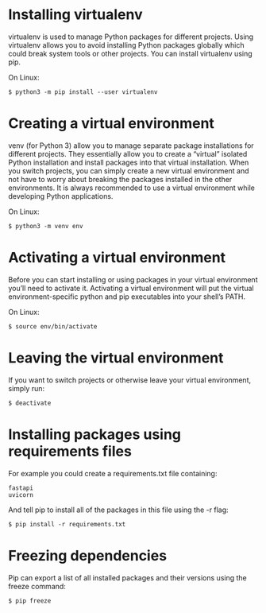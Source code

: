 <h1>Installing virtualenv</h1>

<p>virtualenv is used to manage Python packages for different projects.
Using virtualenv allows you to avoid installing Python packages globally
which could break system tools or other projects. You can install virtualenv
using pip.</p>

<p>On Linux:</p>

```
$ python3 -m pip install --user virtualenv
```

<h1>Creating a virtual environment</h1>
<p>venv (for Python 3) allow you to manage separate package installations for different projects. They essentially allow you to create a “virtual” isolated Python installation and install packages into that virtual installation. When you switch projects, you can simply create a new virtual environment and not have to worry about breaking the packages installed in the other environments. It is always recommended to use a virtual environment while developing Python applications.</p>

<p>On Linux:</p>

```
$ python3 -m venv env
```

<h1>Activating a virtual environment</h1>

<p>Before you can start installing or using packages in your virtual environment you’ll need to activate it. Activating a virtual environment will put the virtual environment-specific python and pip executables into your shell’s PATH.</p>

<p>On Linux:</p>

```
$ source env/bin/activate
```


<h1>Leaving the virtual environment</h1>

<p>If you want to switch projects or otherwise leave your virtual environment, simply run:</p>

```
$ deactivate
```

<h1>Installing packages using requirements files</h1>

<p>For example you could create a requirements.txt file containing:</p>

```
fastapi
uvicorn
```
<p>And tell pip to install all of the packages in this file using the -r flag:</p>

```
$ pip install -r requirements.txt
```

<h1>Freezing dependencies</h1>

<p>Pip can export a list of all installed packages and their versions using the freeze command:</p>

```
$ pip freeze
```
